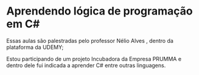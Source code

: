 # Aprendendo lógica de programação em C#

Essas aulas são palestradas pelo professor Nélio Alves , dentro da plataforma da UDEMY;

Estou participando de um projeto Incubadora da Empresa PRUMMA e dentro dele fui indicada a aprender C# entre outras linguagens.  
